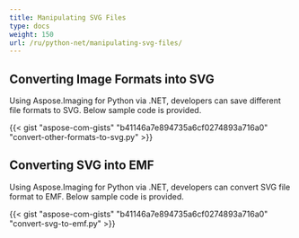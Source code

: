 ```yaml
---
title: Manipulating SVG Files
type: docs
weight: 150
url: /ru/python-net/manipulating-svg-files/
---
```


## **Converting Image Formats into SVG**
Using Aspose.Imaging for Python via .NET, developers can save different file formats to SVG. Below sample code is provided.

{{< gist "aspose-com-gists" "b41146a7e894735a6cf0274893a716a0" "convert-other-formats-to-svg.py" >}}

## **Converting SVG into EMF**
Using Aspose.Imaging for Python via .NET, developers can convert SVG file format to EMF. Below sample code is provided.

{{< gist "aspose-com-gists" "b41146a7e894735a6cf0274893a716a0" "convert-svg-to-emf.py" >}}
